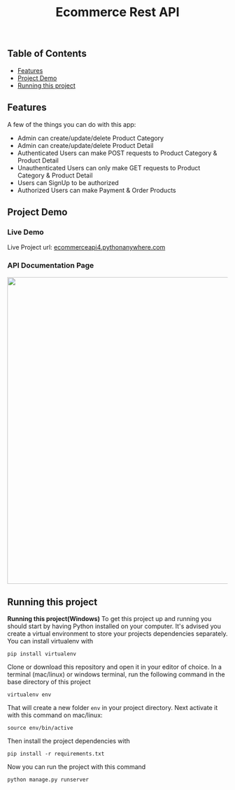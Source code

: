 <h1 align="center"> Ecommerce Rest API </h1> <br>

## Table of Contents


- [Features](#features)
- [Project Demo](#project-demo)
- [Running this project](#running-this-project)


## Features

A few of the things you can do with this app:

* Admin can create/update/delete Product Category
* Admin can create/update/delete Product Detail
* Authenticated Users can make POST requests to Product Category & Product Detail
* Unauthenticated Users can only make GET requests to Product Category & Product Detail
* Users can SignUp to be authorized
* Authorized Users can make Payment & Order Products

## Project Demo

### Live Demo

Live Project url: [ecommerceapi4.pythonanywhere.com](https://ecommerceapi4.pythonanywhere.com/)

### API Documentation Page

<p>
  <img src = "https://user-images.githubusercontent.com/83788662/155869938-b1f6ccc9-d45a-44bc-b512-7572c4f58462.jpg" width=700>
</p>



## Running this project
**Running this project(Windows)**
To get this project up and running you should start by having Python installed on your computer. It's advised you create a virtual environment to store your projects dependencies separately. You can install virtualenv with
```
pip install virtualenv
```
Clone or download this repository and open it in your editor of choice. In a terminal (mac/linux) or windows terminal, run the following command in the base directory of this project
```
virtualenv env
```
That will create a new folder ```env``` in your project directory. Next activate it with this command on mac/linux:
```
source env/bin/active
```
Then install the project dependencies with
```
pip install -r requirements.txt
```
Now you can run the project with this command
```
python manage.py runserver 
```
